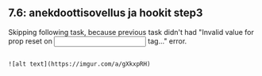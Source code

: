 ## 7.6: anekdoottisovellus ja hookit step3

Skipping following task, because previous task didn't had "Invalid value for prop reset on <input> tag..." error.

```

![alt text](https://imgur.com/a/gXkxpRH)

```
